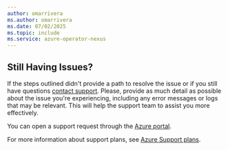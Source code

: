 ```yaml
---
author: omarrivera
ms.author: omarrivera
ms.date: 07/02/2025
ms.topic: include
ms.service: azure-operator-nexus
---
```


## Still Having Issues?

If the steps outlined didn't provide a path to resolve the issue or if you still have questions [contact support].
Please, provide as much detail as possible about the issue you're experiencing, including any error messages or logs that may be relevant.
This will help the support team to assist you more effectively.

You can open a support request through the [Azure portal][contact support].

For more information about support plans, see [Azure Support plans].

[contact support]: https://portal.azure.com/?#blade/Microsoft_Azure_Support/HelpAndSupportBlade
[Azure Support plans]: https://azure.microsoft.com/support/plans/response/
